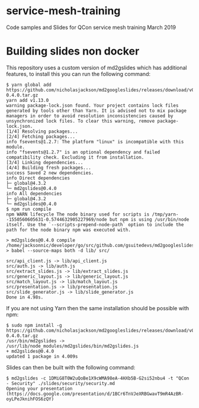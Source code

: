# service-mesh-training  
Code samples and Slides for QCon service mesh training March 2019

# Building slides non docker
This repository uses a custom version of md2gslides which has additional features, to install this you can run the following command:

```
$ yarn global add https://github.com/nicholasjackson/md2googleslides/releases/download/v0.4.0/md2gslides-0.4.0.tar.gz
yarn add v1.13.0
warning package-lock.json found. Your project contains lock files generated by tools other than Yarn. It is advised not to mix package managers in order to avoid resolution inconsistencies caused by unsynchronized lock files. To clear this warning, remove package-lock.json.
[1/4] Resolving packages...
[2/4] Fetching packages...
info fsevents@1.2.7: The platform "linux" is incompatible with this module.
info "fsevents@1.2.7" is an optional dependency and failed compatibility check. Excluding it from installation.
[3/4] Linking dependencies...
[4/4] Building fresh packages...
success Saved 2 new dependencies.
info Direct dependencies
├─ global@4.3.2
└─ md2gslides@0.4.0
info All dependencies
├─ global@4.3.2
└─ md2gslides@0.4.0
$ npm run compile
npm WARN lifecycle The node binary used for scripts is /tmp/yarn--1550560605631-0.5744632905227969/node but npm is using /usr/bin/node itself. Use the `--scripts-prepend-node-path` option to include the path for the node binary npm was executed with.

> md2gslides@0.4.0 compile /home/jacksonnic/developer/go/src/github.com/gsuitedevs/md2googleslides
> babel --source-maps both -d lib/ src/

src/api_client.js -> lib/api_client.js
src/auth.js -> lib/auth.js
src/extract_slides.js -> lib/extract_slides.js
src/generic_layout.js -> lib/generic_layout.js
src/match_layout.js -> lib/match_layout.js
src/presentation.js -> lib/presentation.js
src/slide_generator.js -> lib/slide_generator.js
Done in 4.98s.
```

If you are not using Yarn then the same installation should be possible with npm:

```
$ sudo npm install -g https://github.com/nicholasjackson/md2googleslides/releases/download/v0.4.0/md2gslides-0.4.0.tar.gz
/usr/bin/md2gslides -> /usr/lib/node_modules/md2gslides/bin/md2gslides.js
+ md2gslides@0.4.0
updated 1 package in 4.009s
```

Slides can then be built with the following command:

```
$ md2gslides -c 1DMiG8T0W2uQoBe1X9cWMA98eA-4HXb5B-G2si52nbu4 -t "QCon - Security" ./slides/security/security.md
Opening your presentation (https://docs.google.com/presentation/d/1BCr6TnVJeXRBGwavT9mR4AzBR-oyLPeJknihFOS6zQY)
```

